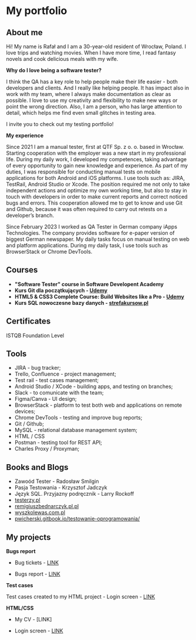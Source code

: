 # My portfolio

## About me

Hi! My name is Rafał and I am a 30-year-old resident of Wrocław, Poland. I love trips and watching movies. When I have more time, I read fantasy novels and cook delicious meals with my wife.

**Why do I love being a software tester?** 

I think the QA has a key role to help people make their life easier - both developers and clients. And I really like helping people. It has impact also in work with my team, where I always make documentation as clear as possible. I love to use my creativity and flexibility to make new ways or point the wrong direction. Also, I am a person, who has large attention to detail, which helps me find even small glitches in testing area.

I invite you to check out my testing portfolio!

**My experience**

Since 2021 I am a manual tester, first at QTF Sp. z o. o. based in Wrocław. Starting cooperation with the employer was a new start in my professional life. During my daily work, I developed my competences, taking advantage of every opportunity to gain new knowledge and experience. As part of my duties, I was responsible for conducting manual tests on mobile applications for both Android and iOS platforms. I use tools such as: JIRA, TestRail, Android Studio or Xcode. The position required me not only to take independent actions and optimize my own working time, but also to stay in touch with developers in order to make current reports and correct noticed bugs and errors. This cooperation allowed me to get to know and use Git and Github, because it was often required to carry out retests on a developer’s branch.

Since February 2023 I worked as QA Tester in German company iApps Technologies. The company provides software for e-paper version of biggest German newspaper. My daily tasks focus on manual testing on web and platform applications. During my daily task, I use tools such as BrowserStack or Chrome DevTools.

## Courses

* **"Software Tester" course in Software Developent Academy**
* **Kurs Git dla początkujących - [Udemy](https://www.udemy.com/course/kurs-gita/)**
* **HTML5 & CSS3 Complete Course: Build Websites like a Pro - [Udemy](https://www.udemy.com/course/html5-css-fundamentals/)**
* **Kurs SQL nowoczesne bazy danych - [strefakursow.pl](https://strefakursow.pl/kursy/programowanie/kurs_sql_nowoczesne_bazy_danych.html)**

## Certificates

ISTQB Foundation Level 

## Tools

* JIRA - bug tracker;
* Trello, Confluence - project management;
* Test rail - test cases management;
* Android Studio / XCode - building apps, and testing on branches;
* Slack - to comunicate with the team;
* Figma/Canva - UI design;
* BrowserStack - platform to test both web and applications on remote devices;
* Chrome DevTools - testing and improve bug reports;
* Git / Github;
* MySQL - relational database management system;
* HTML / CSS
* Postman - testing tool for REST API;
* Charles Proxy / Proxyman;

## Books and Blogs

* Zawoód Tester - Radosław Smilgin
* Pasja Testowania - Krzysztof Jadczyk
* Język SQL. Przyjazny podręcznik - Larry Rockoff
* [testerzy.pl](https://testerzy.pl)
* [remigiuszbednarczyk.pl.pl](https://remigiuszbednarczyk.pl)
* [wyszkolewas.com.pl](https://wyszkolewas.com.pl/blog/)
* [pwicherski.gitbook.io/testowanie-oprogramowania/](https://pwicherski.gitbook.io/testowanie-oprogramowania/)

## My projects

**Bugs report**

* Bug tickets - [LINK](https://drive.google.com/drive/u/3/folders/18tbx3XzFGVFWKlWlhLOelERHFg3eSwBS)

* Bugs report - [LINK](https://docs.google.com/spreadsheets/d/1carFRfz13E_EJ43DCgqXdRR2b5ozVPhV/edit?rtpof=true#gid=446805955)

**Test cases**

Test cases created to my HTML project - Login screen - [LINK](https://docs.google.com/spreadsheets/d/1gaDp-duLA9gXX1idqFF7ElCNGOZ0ADYo/edit#gid=1652753228)

**HTML/CSS**

* My CV - [LINK]

* Login screen - [LINK](https://magenta-smakager-a9648f.netlify.app/)

